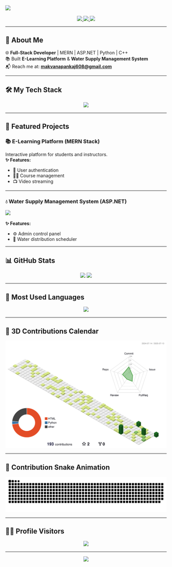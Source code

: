 <!-- 🌊 Animated Wave Header -->
<img src="https://capsule-render.vercel.app/api?type=waving&color=gradient&height=200&section=header&text=Hi%20👋,%20I'm%20Pankaj%20Makvana&fontSize=40&fontAlignY=40&animation=fadeIn" />

<p align="center">
  <a href="mailto:makvanapankaj608@gmail.com">
    <img src="https://img.shields.io/badge/Email-makvanapankaj608@gmail.com-D14836?style=for-the-badge&logo=gmail&logoColor=white" />
  </a>
  <a href="https://www.linkedin.com/in/pankajmakvana711/" target="_blank">
    <img src="https://img.shields.io/badge/LinkedIn-Connect-0A66C2?style=for-the-badge&logo=linkedin&logoColor=white" />
  </a>
  <a href="https://pankajmakvana711.github.io/" target="_blank">
    <img src="https://img.shields.io/badge/Portfolio-Visit-FF6B6B?style=for-the-badge&logo=google-chrome&logoColor=white" />
  </a>
</p>

---

## 🚀 About Me
🌐 **Full-Stack Developer** | MERN | ASP.NET | Python | C++  
📚 Built **E-Learning Platform** & **Water Supply Management System**  
📬 Reach me at: **makvanapankaj608@gmail.com**

---

## 🛠️ My Tech Stack
<p align="center">
  <img src="https://skillicons.dev/icons?i=react,nodejs,mongodb,express,cpp,python,dotnet,php,sql" />
</p>

---

## 🖤 Featured Projects

### 📚 E-Learning Platform (MERN Stack)
Interactive platform for students and instructors.  
**✨ Features:**
- 🔐 User authentication
- 🧑‍🏫 Course management
- 📺 Video streaming

---

### 💧 Water Supply Management System (ASP.NET)
<img src="https://cdn-icons-png.flaticon.com/512/861/861060.png" width="40"/>

**✨ Features:**
- ⚙️ Admin control panel
- 📅 Water distribution scheduler

---

## 📊 GitHub Stats
<p align="center">
  <img src="https://github-readme-stats.vercel.app/api?username=pankajmakvana711&show_icons=true&theme=radical&hide_border=true&border_radius=10" width="48%" />
  <img src="https://github-readme-streak-stats.herokuapp.com?user=pankajmakvana711&theme=radical&hide_border=true&border_radius=10" width="48%" />
</p>

---

## 🌈 Most Used Languages
<p align="center">
  <img src="https://github-readme-stats.vercel.app/api/top-langs/?username=pankajmakvana711&layout=compact&theme=gruvbox&langs_count=8&hide_border=true&border_radius=10" />
</p>

---

## 🧊 3D Contributions Calendar
<p align="center">
  <img src="profile-3d-contrib/profile-green-animate.svg" />
</p>


---

## 🐍 Contribution Snake Animation
<p align="center">
  <img src="https://raw.githubusercontent.com/Platane/snk/output/github-contribution-grid-snake.svg" />
</p>

---

## 🕵️‍♂️ Profile Visitors
<p align="center">
  <img src="https://komarev.com/ghpvc/?username=pankajmakvana711&label=Profile%20views&color=0e75b6&style=flat" />
</p>

---

<p align="center">
  <img src="https://readme-typing-svg.herokuapp.com?font=Fira+Code&size=24&pause=1000&color=00FF00&width=435&lines=Thanks+for+visiting+my+profile!;⭐️+Drop+a+star+if+you+like+my+work!" />
</p>
